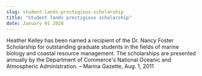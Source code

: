 ```yaml
---
slug: student-lands-prestigious-scholarship
title: "Student lands prestigious scholarship"
date: January 01 2020
---
```


 
<p>
  Heather Kelley has been named a recipient of the Dr. Nancy Foster Scholarship
  for outstanding graduate students in the fields of marine biology and coastal
  resource management. The scholarships are presented annually by the Department
  of Commerce's National Oceanic and Atmospheric Administration. – Marina
  Gazette, Aug. 1, 2011
</p>
 
